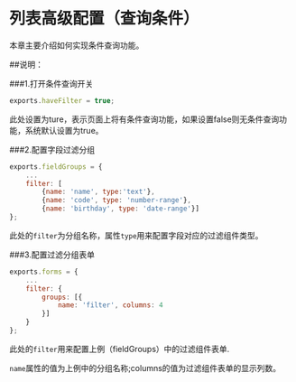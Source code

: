 # 列表高级配置（查询条件）

本章主要介绍如何实现条件查询功能。

##说明：

###1.打开条件查询开关

```js
exports.haveFilter = true;

```
此处设置为ture，表示页面上将有条件查询功能，如果设置false则无条件查询功能，系统默认设置为true。

###2.配置字段过滤分组

```js
exports.fieldGroups = {
    ...
    filter: [
        {name: 'name', type:'text'},
        {name: 'code', type: 'number-range'},
        {name: 'birthday', type: 'date-range'}]
};

```
此处的`filter`为分组名称，属性`type`用来配置字段对应的过滤组件类型。

###3.配置过滤分组表单

```js
exports.forms = {
    ...
    filter: {
        groups: [{
            name: 'filter', columns: 4
        }]
    }
};

```
此处的`filter`用来配置上例（fieldGroups）中的过滤组件表单.

`name`属性的值为上例中的分组名称;columns的值为过滤组件表单的显示列数。
